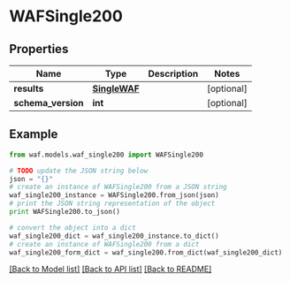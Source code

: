 # WAFSingle200


## Properties
Name | Type | Description | Notes
------------ | ------------- | ------------- | -------------
**results** | [**SingleWAF**](SingleWAF.md) |  | [optional] 
**schema_version** | **int** |  | [optional] 

## Example

```python
from waf.models.waf_single200 import WAFSingle200

# TODO update the JSON string below
json = "{}"
# create an instance of WAFSingle200 from a JSON string
waf_single200_instance = WAFSingle200.from_json(json)
# print the JSON string representation of the object
print WAFSingle200.to_json()

# convert the object into a dict
waf_single200_dict = waf_single200_instance.to_dict()
# create an instance of WAFSingle200 from a dict
waf_single200_form_dict = waf_single200.from_dict(waf_single200_dict)
```
[[Back to Model list]](../README.md#documentation-for-models) [[Back to API list]](../README.md#documentation-for-api-endpoints) [[Back to README]](../README.md)


